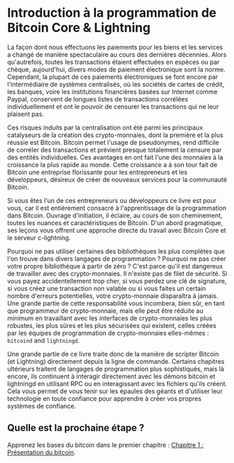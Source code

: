 # Introduction à la programmation de Bitcoin Core & Lightning

La façon dont nous effectuons les paiements pour les biens et les services a changé de manière spectaculaire au cours des dernières décennies. Alors qu'autrefois, toutes les transactions étaient effectuées en espèces ou par chèque, aujourd'hui, divers modes de paiement électronique sont la norme. Cependant, la plupart de ces paiements électroniques se font encore par l'intermédiaire de systèmes centralisés, où les sociétés de cartes de crédit, les banques, voire les institutions financières basées sur Internet comme Paypal, conservent de longues listes de transactions corrélées individuellement et ont le pouvoir de censurer les transactions qui ne leur plaisent pas.

Ces risques induits par la centralisation ont été parmi les principaux catalyseurs de la création des crypto-monnaies, dont la première et la plus réussie est Bitcoin. Bitcoin permet l'usage de pseudonymes, rend difficile de corréler des transactions et prévient presque totalement la censure par des entités individuelles. Ces avantages en ont fait l'une des monnaies à la croissance la plus rapide au monde. Cette croissance a à son tour fait de Bitcoin une entreprise florissante pour les entrepreneurs et les développeurs, désireux de créer de nouveaux services pour la communauté Bitcoin.

Si vous êtes l'un de ces entrepreneurs ou développeurs ce livre est pour vous, car il est entièrement consacré à l'apprentissage de la programmation dans Bitcoin. Ouvrage d'initiation, il éclaire, au cours de son cheminement, toutes les nuances et caractéristiques de Bitcoin. D'un abord pragmatique, ses leçons vous offrent une approche directe du travail avec Bitcoin Core et le serveur c-lightning. 

Pourquoi ne pas utiliser certaines des bibliothèques les plus complètes que l'on trouve dans divers langages de programmation ? Pourquoi ne pas créer votre propre bibliothèque à partir de zéro ? C'est parce qu'il est dangereux de travailler avec des crypto-monnaies. Il n'existe pas de filet de sécurité. Si vous payez accidentellement trop cher, si vous perdez une clé de signature, si vous créez une transaction non valable ou si vous faites un certain nombre d'erreurs potentielles, votre crypto-monnaie disparaîtra à jamais. Une grande partie de cette responsabilité vous incombera, bien sûr, en tant que programmeur de crypto-monnaie, mais elle peut être réduite au minimum en travaillant avec les interfaces de crypto-monnaies les plus robustes, les plus sûres et les plus sécurisées qui existent, celles créées par les équipes de programmation de crypto-monnaies elles-mêmes : ``bitcoind`` and ``lightningd``.

Une grande partie de ce livre traite donc de la manière de scripter Bitcoin (et Lightning) directement depuis la ligne de commande. Certains chapitres ultérieurs traitent de langages de programmation plus sophistiqués, mais là encore, ils continuent à interagir directement avec les démons bitcoin et lightningd en utilisant RPC ou en interagissant avec les fichiers qu'ils créent. Cela vous permet de vous tenir sur les épaules des géants et d'utiliser leur technologie en toute confiance pour apprendre à créer vos propres systèmes de confiance.



## Quelle est la prochaine étape ?

Apprenez les bases du bitcoin dans le premier chapitre : [Chapitre 1 : Présentation du bitcoin](01_0_Presentation_du_Bitcoin.md).
